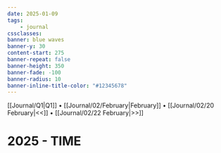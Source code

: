 ```yaml
---
date: 2025-01-09
tags:
    - journal
cssclasses:
banner: blue waves
banner-y: 30
content-start: 275
banner-repeat: false
banner-height: 350
banner-fade: -100
banner-radius: 10
banner-inline-title-color: "#12345678"
---
```


[[Journal/Q1|Q1]] • [[Journal/02/February|February]] • [[Journal/02/20 February|<<]] • [[Journal/02/22 February|>>]]

# 2025 - TIME